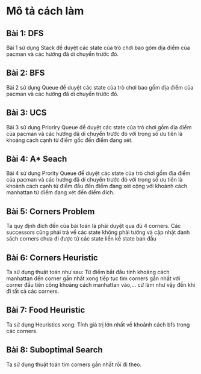 # Mô tả cách làm

## Bài 1: DFS

Bài 1 sử dụng Stack để duyệt các state của trò chơi bao gôm địa điểm của pacman và các hướng đã di chuyển trước đó.

## Bài 2: BFS

Bài 2 sử dụng Queue để duyệt các state của trò chơi bao gồm địa điểm của pacman và các hướng đã di chuyển trước đó.

## Bài 3: UCS

Bài 3 sử dụng Prioriry Queue để duyệt các state của trò chơi gồm địa điểm của pacman và các hướng đã di chuyển trước đó với trọng số ưu tiên là khoảng cách cạnh từ điểm gốc đến điểm đang xét.

## Bài 4: A* Seach

Bài 4 sử dụng Prority Queue để duyệt các state của trò chơi gồm địa điểm của pacman và các hướng đã di chuyển trước đó với trọng số ưu tiên là khoảnh cách cạnh từ điểm đầu đến điểm đang xét cộng với khoảnh cách manhattan từ điểm đang xét đến điểm đích.

## Bài 5: Corners Problem

Ta quy định đích đến của bài toán là phải duyệt qua đủ 4 corners.
Các successors cũng phải trả về các state không phải tường và cập nhật danh sách corners chưa đi được từ các state liền kề state ban đầu

## Bài 6: Corners Heuristic

Ta sử dụng thuật toán như sau: Từ điểm bắt đầu tính khoảng cách manhattan đến corner gần nhất xong tiếp tục tìm corners gần nhất với corner đầu tiên công khoảng cách manhattan vào,... cứ làm như vậy đến khi đi tất cả các corners.

## Bài 7: Food Heuristic

Ta sử dụng Heuristics xong: Tính giá trị lớn nhất về khoảnh cách bfs trong các corners.

## Bài 8: Suboptimal Search

Ta sử dụng thuật toán tìm corners gần nhất rồi đi theo.
